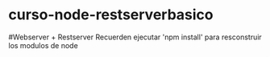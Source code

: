 # curso-node-restserverbasico
#Webserver + Restserver
Recuerden ejecutar 'npm install' para resconstruir los modulos de node
